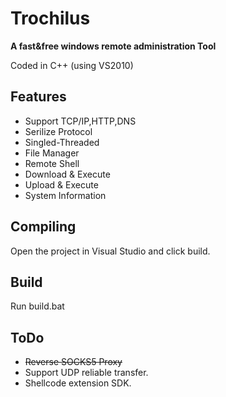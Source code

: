 Trochilus
========

**A fast&free windows remote administration Tool**

Coded in C++ (using VS2010)

Features
---
* Support TCP/IP,HTTP,DNS
* Serilize Protocol
* Singled-Threaded
* File Manager
* Remote Shell
* Download & Execute
* Upload & Execute
* System Information

Compiling
---
Open the project in Visual Studio and click build.

Build
---
Run build.bat

ToDo
---
* ~~Reverse SOCKS5 Proxy~~
* Support UDP reliable transfer.
* Shellcode extension SDK.

